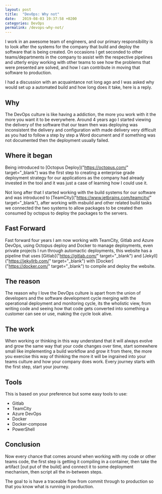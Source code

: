 ```yaml
---
layout: post
title:  "DevOps: Why not"
date:   2019-08-03 19:37:58 +0200
categories: DevOps
permalink: /devops-why-not/
---
```


I work in an awesome team of engineers, and our primary responsibility is to look after the systems for the company that build and deploy the software that is being created. On occasions I get seconded to other teams/departments in the company to assist with the respective pipelines and utterly enjoy working with other teams to see how the problems that were presented are solved, and how I can contribute in moving that software to production.

I had a discussion with an acquaintance not long ago and I was asked why would set up a automated build and how long does it take, here is a reply.

## Why 

The DevOps culture is like having a addiction, the more you work with it the more you want it to be everywhere. Around 4 years ago I started viewing the delivery of the software that our team then was deploying was inconsistent the delivery and configuration with made delivery very difficult as you had to follow a step by step a Word document and if something was not documented then the deployment usually failed.

## Where it began

Being introduced to [Octopus Deploy]("https://octopus.com/" target="_blank") was the first step to creating a enterprise grade deployment strategy for our applications as the company had already invested in the tool and it was just a case of learning how I could use it.

Not long after that I started working with the build systems for our software and was introduced to [TeamCity]("https://www.jetbrains.com/teamcity/" target="_blank"), after working with msbuild and other related build tasks we connected the two systems to allow packages to be created then consumed by octopus to deploy the packages to the servers.

## Fast Forward

Fast forward four years I am now working with TeamCity, Gitlab and Azure DevOps, using Octopus deploy and Docker to manage deployments, even private projects I run through automactic deployments, this website has a pipeline that uses [Gitlab]("https://gitlab.com/" target="_blank") and [Jekyll]("https://jekyllrb.com/" target="_blank") with [Docker]("https://docker.com/" target="_blank") to compile and deploy the website.

## The reason

The reason why I love the DevOps culture is apart from the union of developers and the software development cycle merging with the operational deployment and monitoring cycle, its the wholistic view, from writing code and seeing how that code gets converted into something a customer can see or use, making the cycle look alive.

## The work

When working or thinking in this way understand that it will always evolve and grow the same way that your code changes over time, start somewhere small like implementing a build workflow and grow it from there, the more you exercise this way of thinking the more it will be ingrained into your teams culture and how your company does work. Every journey starts with the first step, start your journey.

## Tools

This is based on your preference but some easy tools to use:

- Gitlab
- TeamCity
- Azure DevOps
- Docker
- Docker-compose
- PowerShell


## Conclusion

Now every chance that comes around when working with my code or other teams code, the first step is getting it compiling in a container, then take the artifact [out put of the build] and connect it to some deployment mechanism, then script all the in-between steps.

The goal to is have a traceable flow from commit through to production so that you know what is running in production.
